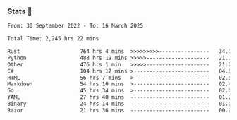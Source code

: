 ### Stats 👋
<!--START_SECTION:waka-->

```txt
From: 30 September 2022 - To: 16 March 2025

Total Time: 2,245 hrs 22 mins

Rust                   764 hrs 4 mins  >>>>>>>>>----------------   34.03 %
Python                 488 hrs 19 mins >>>>>--------------------   21.75 %
Other                  476 hrs 1 min   >>>>>--------------------   21.20 %
C#                     104 hrs 17 mins >------------------------   04.64 %
HTML                   56 hrs 7 mins   >------------------------   02.50 %
Markdown               54 hrs 10 mins  >------------------------   02.41 %
Go                     45 hrs 34 mins  >------------------------   02.03 %
YAML                   27 hrs 40 mins  -------------------------   01.23 %
Binary                 24 hrs 14 mins  -------------------------   01.08 %
Razor                  21 hrs 36 mins  -------------------------   00.96 %
```

<!--END_SECTION:waka-->

<!--
**buhaytza2005/buhaytza2005** is a ✨ _special_ ✨ repository because its `README.md` (this file) appears on your GitHub profile.

Here are some ideas to get you started:

- 🔭 I’m currently working on ...
- 🌱 I’m currently learning ...
- 👯 I’m looking to collaborate on ...
- 🤔 I’m looking for help with ...
- 💬 Ask me about ...
- 📫 How to reach me: ...
- 😄 Pronouns: ...
- ⚡ Fun fact: ...
-->


